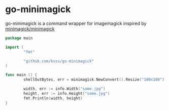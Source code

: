 go-minimagick
===

go-minimagick is a command wrapper for imagemagick inspired by [minimagick/minimagick](https://github.com/minimagick/minimagick)

```go
package main

import (
        "fmt"

        "github.com/ksss/go-minimagick"
)

func main () {
        shellOutBytes, err = minimagick.NewConvert().Resize("100x100").Add("some.jpg", "out.jpg").Run()

        width, err := info.Width("some.jpg")
        height, err := info.Height("some.jpg")
        fmt.Println(width, height)
}
```
